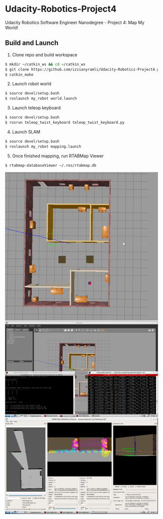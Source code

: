 # Udacity-Robotics-Project4
Udacity Robotics Software Engineer Nanodegree - Project 4: Map My World!


## Build and Launch

1. Clone repo and build workspace
```bash
$ mkdir ~/catkin_ws && cd ~/catkin_ws
$ git clone https://github.com/izzianyramli/Udacity-Robotics-Project4.git src
$ catkin_make
```

2. Launch robot world
```bash
$ source devel/setup.bash
$ roslaunch my_robot world.launch
```

3. Launch teleop keyboard
```bash
$ source devel/setup.bash
$ rosrun teleop_twist_keyboard teleop_twist_keyboard.py
```

4. Launch SLAM
```bash
$ source devel/setup.bash
$ roslaunch my_robot mapping.launch
```

5. Once finished mapping, run RTABMap Viewer
```bash
$ rtabmap-databaseViewer ~/.ros/rtabmap.db
```

![RobotWorld](RobotWorld.png)
![Gazebo-Teleop-SLAM](Gazebo-Teleop-SLAM.png)
![RTABMapViz](RTABMapViz.png)


